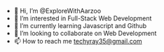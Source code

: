 - 👋 Hi, I’m @ExploreWithAarzoo
- 👀 I’m interested in Full-Stack Web Development
- 🌱 I’m currently learning Javascript and Github
- 💞️ I’m looking to collaborate on Web Development
- 📫 How to reach me techyray35@gmail.com

<!---
ExploreWithAarzoo/ExploreWithAarzoo is a ✨ special ✨ repository because its `README.md` (this file) appears on your GitHub profile.
You can click the Preview link to take a look at your changes.
--->

